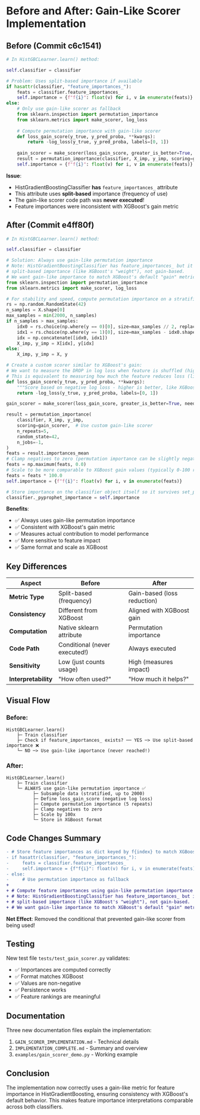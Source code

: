# Before and After: Gain-Like Scorer Implementation

## Before (Commit c6c1541)

```python
# In HistGBCLearner.learn() method:

self.classifier = classifier

# Problem: Uses split-based importance if available
if hasattr(classifier, "feature_importances_"):
    feats = classifier.feature_importances_
    self.importance = {f"f{i}": float(v) for i, v in enumerate(feats)}
else:
    # Only use gain-like scorer as fallback
    from sklearn.inspection import permutation_importance
    from sklearn.metrics import make_scorer, log_loss
    
    # Compute permutation importance with gain-like scorer
    def loss_gain_score(y_true, y_pred_proba, **kwargs):
        return -log_loss(y_true, y_pred_proba, labels=[0, 1])
    
    gain_scorer = make_scorer(loss_gain_score, greater_is_better=True, needs_proba=True)
    result = permutation_importance(classifier, X_imp, y_imp, scoring=gain_scorer, ...)
    self.importance = {f"f{i}": float(v) for i, v in enumerate(feats)}
```

**Issue**: 
- HistGradientBoostingClassifier **has** `feature_importances_` attribute
- This attribute uses **split-based** importance (frequency of use)
- The gain-like scorer code path was **never executed**!
- Feature importances were inconsistent with XGBoost's gain metric

## After (Commit e4ff80f)

```python
# In HistGBCLearner.learn() method:

self.classifier = classifier

# Solution: Always use gain-like permutation importance
# Note: HistGradientBoostingClassifier has feature_importances_ but it uses
# split-based importance (like XGBoost's "weight"), not gain-based.
# We want gain-like importance to match XGBoost's default "gain" metric.
from sklearn.inspection import permutation_importance
from sklearn.metrics import make_scorer, log_loss

# For stability and speed, compute permutation importance on a stratified subsample
rs = np.random.RandomState(42)
n_samples = X.shape[0]
max_samples = min(2000, n_samples)
if n_samples > max_samples:
    idx0 = rs.choice(np.where(y == 0)[0], size=max_samples // 2, replace=False)
    idx1 = rs.choice(np.where(y == 1)[0], size=max_samples - idx0.shape[0], replace=False)
    idx = np.concatenate([idx0, idx1])
    X_imp, y_imp = X[idx], y[idx]
else:
    X_imp, y_imp = X, y

# Create a custom scorer similar to XGBoost's gain:
# We want to measure the DROP in log loss when feature is shuffled (higher = more important)
# This is equivalent to measuring how much the feature reduces loss (like gain)
def loss_gain_score(y_true, y_pred_proba, **kwargs):
    """Score based on negative log loss - higher is better, like XGBoost gain."""
    return -log_loss(y_true, y_pred_proba, labels=[0, 1])

gain_scorer = make_scorer(loss_gain_score, greater_is_better=True, needs_proba=True)

result = permutation_importance(
    classifier, X_imp, y_imp,
    scoring=gain_scorer,  # Use custom gain-like scorer
    n_repeats=5,
    random_state=42,
    n_jobs=-1,
)
feats = result.importances_mean
# Clamp negatives to zero (permutation importance can be slightly negative due to noise)
feats = np.maximum(feats, 0.0)
# Scale to be more comparable to XGBoost gain values (typically 0-100 range)
feats = feats * 100.0
self.importance = {f"f{i}": float(v) for i, v in enumerate(feats)}

# Store importance on the classifier object itself so it survives set_parameters
classifier._pyprophet_importance = self.importance
```

**Benefits**:
- ✅ Always uses gain-like permutation importance
- ✅ Consistent with XGBoost's gain metric
- ✅ Measures actual contribution to model performance
- ✅ More sensitive to feature impact
- ✅ Same format and scale as XGBoost

## Key Differences

| Aspect | Before | After |
|--------|--------|-------|
| **Metric Type** | Split-based (frequency) | Gain-based (loss reduction) |
| **Consistency** | Different from XGBoost | Aligned with XGBoost gain |
| **Computation** | Native sklearn attribute | Permutation importance |
| **Code Path** | Conditional (never executed!) | Always executed |
| **Sensitivity** | Low (just counts usage) | High (measures impact) |
| **Interpretability** | "How often used?" | "How much it helps?" |

## Visual Flow

### Before:
```
HistGBCLearner.learn()
    ├─ Train classifier
    ├─ Check if feature_importances_ exists? ── YES ─> Use split-based importance ❌
    └─ NO ─> Use gain-like importance (never reached!)
```

### After:
```
HistGBCLearner.learn()
    ├─ Train classifier
    └─ ALWAYS use gain-like permutation importance ✅
          ├─ Subsample data (stratified, up to 2000)
          ├─ Define loss_gain_score (negative log loss)
          ├─ Compute permutation importance (5 repeats)
          ├─ Clamp negatives to zero
          ├─ Scale by 100x
          └─ Store in XGBoost format
```

## Code Changes Summary

```diff
- # Store feature importances as dict keyed by f{index} to match XGBoost format
- if hasattr(classifier, "feature_importances_"):
-     feats = classifier.feature_importances_
-     self.importance = {f"f{i}": float(v) for i, v in enumerate(feats)}
- else:
-     # Use permutation importance as fallback
+     
+ # Compute feature importances using gain-like permutation importance
+ # Note: HistGradientBoostingClassifier has feature_importances_ but it uses
+ # split-based importance (like XGBoost's "weight"), not gain-based.
+ # We want gain-like importance to match XGBoost's default "gain" metric.
```

**Net Effect**: Removed the conditional that prevented gain-like scorer from being used!

## Testing

New test file `tests/test_gain_scorer.py` validates:
- ✅ Importances are computed correctly
- ✅ Format matches XGBoost
- ✅ Values are non-negative
- ✅ Persistence works
- ✅ Feature rankings are meaningful

## Documentation

Three new documentation files explain the implementation:
1. `GAIN_SCORER_IMPLEMENTATION.md` - Technical details
2. `IMPLEMENTATION_COMPLETE.md` - Summary and overview
3. `examples/gain_scorer_demo.py` - Working example

## Conclusion

The implementation now correctly uses a gain-like metric for feature importance in HistGradientBoosting, ensuring consistency with XGBoost's default behavior. This makes feature importance interpretations comparable across both classifiers.
